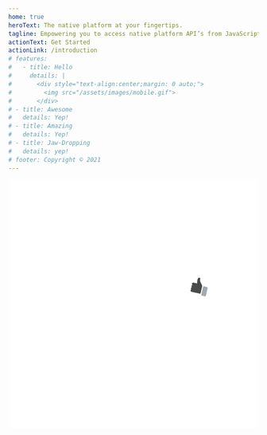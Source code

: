 ```yaml
---
home: true
heroText: The native platform at your fingertips.
tagline: Empowering you to access native platform API’s from JavaScript directly.
actionText: Get Started
actionLink: /introduction
# features:
#   - title: Hello
#     details: | 
#       <div style="text-align:center;margin: 0 auto;">
#         <img src="/assets/images/mobile.gif">
#       </div>
# - title: Awesome
#   details: Yep!
# - title: Amazing
#   details: Yep!
# - title: Jaw-Dropping
#   details: yep!
# footer: Copyright © 2021
---
```



<div style="text-align:center;margin: 0 auto;">
  <img src="/assets/images/mobile.gif">
</div>